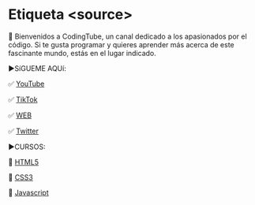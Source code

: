 # Etiqueta &lt;source&gt;


👋 Bienvenidos a CodingTube, un canal dedicado a los apasionados por el código. Si te gusta programar y quieres aprender más acerca de este fascinante mundo, estás en el lugar indicado.

►SíGUEME AQUí:

✅ [YouTube](https://www.youtube.com/CodingTube)

✅ [TikTok](https://www.tiktok.com/@codingtube)

✅ [WEB](https://coding-tube.com/)

✅ [Twitter](https://twitter.com/CodingTube)

►CURSOS:

📕 [HTML5](https://bit.ly/CodingHTML01)

📘 [CSS3](https://bit.ly/CodingCSS01)

📙 [Javascript](http://bit.ly/CodingJS01)